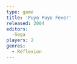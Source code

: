```yaml
---
type: game
title: 'Puyo Puyo Fever'
released: 2004
editors: 
  -Sega
players: 2
genres:
  - Réflexion
---
```

